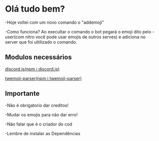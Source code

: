 # Olá tudo bem?


-Hoje voltei com um novo comando o "addemoji"



-Como funciona? Ao execultar o comando o bot pegará o emoji dito pelo -user(com nitro você pode usar emojis de outros serves) e adiciona no server que foi ultilizado o comando.

## Modulos necessários

[discord.js(npm i discord.js)](https://www.npmjs.com/package/discord.js?source=post_page-----7b5fe27cb6fa----------------------)

[twemoji-parser(npm i twemoji-parser)](https://www.npmjs.com/package/twemoji-parser)


## Importante

-Não é obrigatorio dar creditos!

-Mudar os emojis para não dar erro!

-Não falar que é o criador do cod

-Lembre de instalar as Dependências

